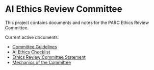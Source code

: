 # AI Ethics Review Committee

This project contains documents and notes for the PARC Ethics Review Committee.

Current active documents:

- [Committee Guidelines](Committee-Guidelines.md)
- [AI Ethics Checklist](AI-Ethics-Checklist.md)
- [Ethics Review Committee Statement](Ethics-Review-Committee-Statement.md)
- [Mechanics of the Committee](Mechanics-of-the-Committee.md)